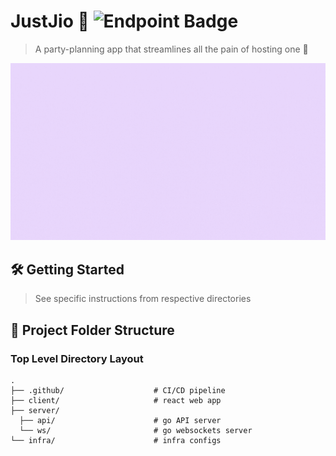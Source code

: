 # JustJio 🎉 ![Endpoint Badge](https://img.shields.io/endpoint?url=https%3A%2F%2Fgomon.rowentey.xyz%2Fapi%2Fwebsites%2Fbadge%3FwebsiteUrl%3Dhttps%3A%2F%2Fjustjio-staging.rowentey.xyz)

> A party-planning app that streamlines all the pain of hosting one 🍻

![landing](./client/public/assets/JustJio.gif)

## 🛠 Getting Started

> See specific instructions from respective directories

## 📂 Project Folder Structure

### Top Level Directory Layout

```terminal
.
├── .github/                    # CI/CD pipeline
├── client/                     # react web app
├── server/
  ├── api/                      # go API server
  └── ws/                       # go websockets server
└── infra/                      # infra configs
```

<!-- ## 🧪 Tech Stack

<p>
  <img src="https://img.shields.io/badge/Go-00ADD8?style=for-the-badge&logo=go&logoColor=white" >
  <img src="https://img.shields.io/badge/React_Native-20232A?style=for-the-badge&logo=react&logoColor=61DAFB" >
  <img src="https://img.shields.io/badge/MySQL-005C84?style=for-the-badge&logo=mysql&logoColor=white" >
  <img src="https://img.shields.io/badge/Google_Cloud-FF8552?style=for-the-badge&logo=google-cloud&logoColor=white" >
</p> -->

<!-- ## 🧠 Contributors - Team OneStart 🏆🤟🏼

- [@RowenTey](https://github.com/RowenTey)
- [@czhi-heng](https://github.com/czhi-heng)
- [@JULU909](https://github.com/JULU909)
- [@Eldrick7](https://github.com/Eldrick7)
- [@cplAloysius](https://github.com/cplAloysius)
- [@amabellim](https://github.com/amabellim)

## 📖 References

- React Native: https://reactnative.dev/docs/getting-started
- Fiber: https://docs.gofiber.io/
- MySQL: https://dev.mysql.com/doc/
- Planetscale: https://planetscale.com/docs
- API Documentation: https://justjio-server-o44bmvzlsa-as.a.run.app/swagger
- Video Demo: https://www.youtube.com/watch?v=ivcDZ1EqElk -->
